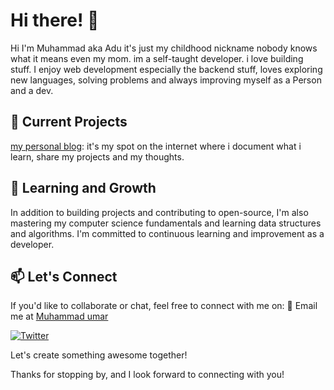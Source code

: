 # Hi there! 👋
Hi I'm Muhammad aka Adu it's just my childhood nickname nobody knows what it means even my mom. im a self-taught developer. i love building stuff. I enjoy web development especially the backend stuff, loves exploring new languages, solving problems and always improving myself as a Person and a dev.


## 🔭 Current Projects

[my personal blog](https://github.com/adumansr/personal_blog): it's my spot on the internet where i document what i learn, share my projects and my thoughts.

<!-- - [Project 2](link-to-project): Another project that showcases my front-end development skills. -->

## 🌱 Learning and Growth

In addition to building projects and contributing to open-source, I'm also mastering my computer science fundamentals and learning data structures and algorithms. I'm committed to continuous learning and improvement as a developer.

## 📫 Let's Connect

If you'd like to collaborate or chat, feel free to connect with me on:
📧 Email me at [Muhammad umar](mailto:muhammadumar1220@gmail.com) 


[![Twitter](https://img.shields.io/badge/-Twitter-blue?style=flat-square&logo=twitter&logoColor=white&link=link-to-twitter)](https://twitter.com/adumansr)

Let's create something awesome together!

Thanks for stopping by, and I look forward to connecting with you!
